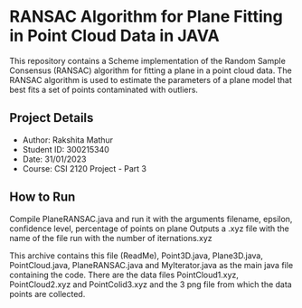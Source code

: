 # RANSAC Algorithm for Plane Fitting in Point Cloud Data in JAVA

This repository contains a Scheme implementation of the Random Sample Consensus (RANSAC) algorithm for fitting a plane in a point cloud data. The RANSAC algorithm is used to estimate the parameters of a plane model that best fits a set of points contaminated with outliers.

## Project Details
- Author: Rakshita Mathur
- Student ID: 300215340
- Date: 31/01/2023
- Course: CSI 2120 Project - Part 3

## How to Run
Compile PlaneRANSAC.java and run it with the arguments filename,
epsilon, confidence level, percentage of points on plane
Outputs a .xyz file with the name of the file run with the number of
iternations.xyz

This archive contains this file (ReadMe), Point3D.java, Plane3D.java,
PointCloud.java, PlaneRANSAC.java and MyIterator.java as the main
java file containing the code. There are the data files
PointCloud1.xyz, PointCloud2.xyz and PointColid3.xyz and the 3 png
file from which the data points are collected.






